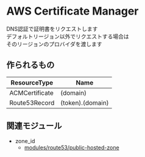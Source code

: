 # AWS Certificate Manager

DNS認証で証明書をリクエストします  
デフォルトリージョン以外でリクエストする場合は  
そのリージョンのプロバイダを渡します


## 作られるもの

| ResourceType    | Name                         |
|----             |----                          |
| ACMCertificate  | (domain)                     |
| Route53Record   | (token).(domain)             |


## 関連モジュール

- zone_id
  - [modules/route53/public-hosted-zone](../../route53/public-hosted-zone)
